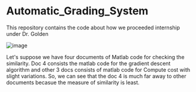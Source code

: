 # Automatic_Grading_System

This repository contains the code about how we proceeded internship under Dr. Golden 

![image](https://user-images.githubusercontent.com/25525725/52167981-84dfb680-26e9-11e9-947a-f79a2e593a6b.png)


Let's suppose we have four documents of Matlab code for checking the similarity. Doc 4 consists the matlab code for the gradient descent algorithm and other 3 docs consists of matlab code for Compute cost with slight variations. So, we can see that the doc 4 is much far away to other documents becasue the measure of similarity is least. 


